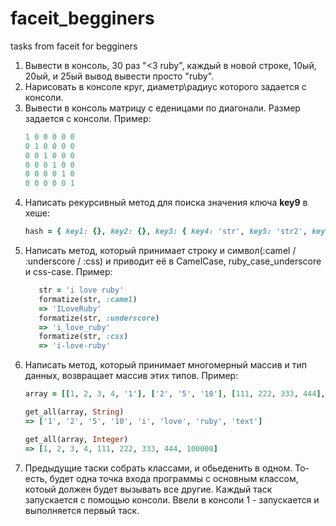 # faceit_begginers
tasks from faceit for begginers

1. Вывести в консоль, 30 раз "<3 ruby", каждый в новой строке, 10ый, 20ый, и 25ый вывод вывести просто "ruby".
1. Нарисовать в консоле круг, диаметр\радиус которого задается с консоли.
1. Вывести в консоль матрицу с еденицами по диагонали. Размер задается с консоли. Пример:
   ```ruby
   1 0 0 0 0 0
   0 1 0 0 0 0
   0 0 1 0 0 0
   0 0 0 1 0 0
   0 0 0 0 1 0
   0 0 0 0 0 1
   ```
1. Написать рекурсивный метод для поиска значения ключа **key9** в хеше:
   ```ruby
   hash = { key1: {}, key2: {}, key3: { key4: 'str', key5: 'str2', key6: { key7: { key8: 1, key9: [2]} } }}
   ```
1. Написать метод, который принимает строку и символ(:camel / :underscore / :css) и приводит её в CamelCase, ruby_case\_underscore и css-case. Пример:
   ```ruby
      str = 'i love ruby'
      formatize(str, :camel)
      => 'ILoveRuby'
      formatize(str, :underscore)
      => 'i_love_ruby'
      formatize(str, :css)
      => 'i-love-ruby'
   ```
1. Написать метод, который принимает многомерный массив и тип данных, возвращает массив этих типов. Пример:
   ```ruby
   array = [[1, 2, 3, 4, '1'], ['2', '5', '10'], [111, 222, 333, 444], ['i', 'love', 'ruby'], { key: 'value' }, [[['text', 100_000]]]]
   
   get_all(array, String)
   => ['1', '2', '5', '10', 'i', 'love', 'ruby', 'text']
   
   get_all(array, Integer)
   => [1, 2, 3, 4, 111, 222, 333, 444, 100000]
   ```
1. Предыдущие таски собрать классами, и обьеденить в одном. То-есть, будет одна точка входа программы с основным классом, котоый должен будет вызывать все другие. Каждый таск запускается с помощью консоли. Ввели в консоли 1 - запускается и выполняется первый таск.